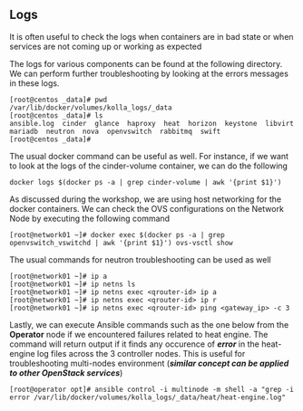 ## Logs

It is often useful to check the logs when containers are in bad
state or when services are not coming up or working as expected

The logs for various components can be found at the following 
directory.  We can perform further troubleshooting by looking
at the errors messages in these logs.

```
[root@centos _data]# pwd
/var/lib/docker/volumes/kolla_logs/_data
[root@centos _data]# ls
ansible.log  cinder  glance  haproxy  heat  horizon  keystone  libvirt  mariadb  neutron  nova  openvswitch  rabbitmq  swift
[root@centos _data]#
```

The usual docker command can be useful as well.  For instance,
if we want to look at the logs of the cinder-volume container,
we can do the following

```
docker logs $(docker ps -a | grep cinder-volume | awk '{print $1}')
```

As discussed during the workshop, we are using host networking for
the docker containers.  We can check the OVS configurations on the 
Network Node by executing the following command

```
[root@network01 ~]# docker exec $(docker ps -a | grep openvswitch_vswitchd | awk '{print $1}') ovs-vsctl show
```

The usual commands for neutron troubleshooting can be used as
well

```
[root@network01 ~]# ip a
[root@network01 ~]# ip netns ls
[root@network01 ~]# ip netns exec <qrouter-id> ip a
[root@network01 ~]# ip netns exec <qrouter-id> ip r
[root@network01 ~]# ip netns exec <qrouter-id> ping <gateway_ip> -c 3
```

Lastly, we can execute Ansible commands such as the one below
from the **Operator** node if we encountered failures related 
to heat engine.  The command will return output if it finds any
occurence of ***error*** in the heat-engine log files across the 
3 controller nodes.  This is useful for troubleshooting multi-nodes 
environment (***similar concept can be applied to other OpenStack services***)

```
[root@operator opt]# ansible control -i multinode -m shell -a "grep -i error /var/lib/docker/volumes/kolla_logs/_data/heat/heat-engine.log"
```
